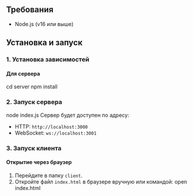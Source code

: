 ## Требования
- Node.js (v16 или выше)

## Установка и запуск

### 1. Установка зависимостей

#### Для сервера
cd server
npm install


### 2. Запуск сервера

node index.js
Сервер будет доступен по адресу:
- HTTP: `http://localhost:3000`
- WebSocket: `ws://localhost:3001`

### 3. Запуск клиента
#### Открытие через браузер
1. Перейдите в папку `client`.
2. Откройте файл `index.html` в браузере вручную или командой:
   open index.html
   

